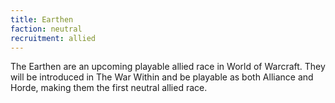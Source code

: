 ```yaml
---
title: Earthen
faction: neutral
recruitment: allied
---
```


The Earthen are an upcoming playable allied race in World of Warcraft. They will be introduced in The War Within and be playable as both Alliance and Horde, making them the first neutral allied race.
